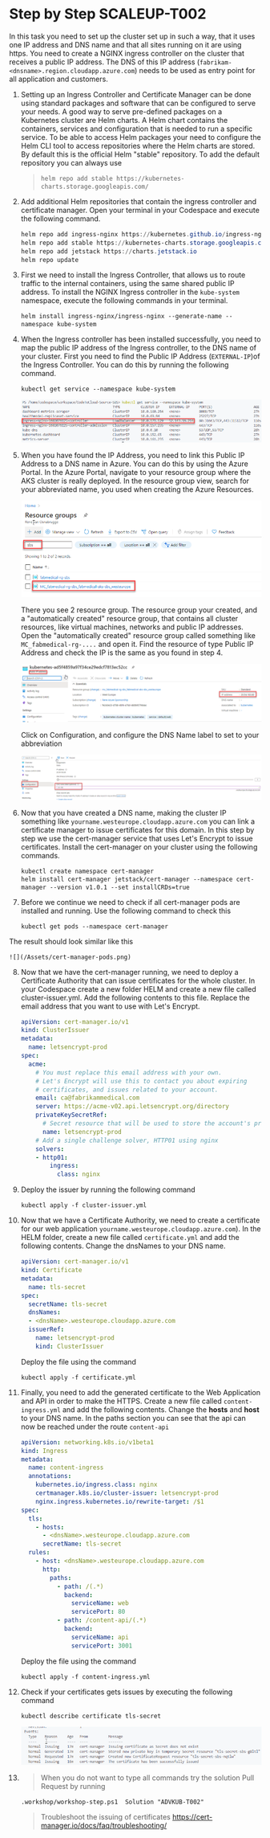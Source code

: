 # Step by Step SCALEUP-T002

In this task you need to set up the cluster set up in such a way, that it uses one IP address and DNS name and that all sites running on it are using https. You need to create a NGINX ingress controller on the cluster that receives a public IP address. The DNS of this IP address (`fabrikam-<dnsname>.region.cloudapp.azure.com`) needs to be used as entry point for all application and customers. 

1. Setting up an Ingress Controller and Certificate Manager can be done using standard packages and software that can be configured to serve your needs. A good way to serve pre-defined packages on a Kubernetes cluster are Helm charts. A Helm chart contains the containers, services and configuration that is needed to run a specific service. To be able to access Helm packages your need to configure the Helm CLI tool to access repositories where the Helm charts are stored. By default this is the official Helm "stable" repository. To add the default repository you can always use

    > ```
    > helm repo add stable https://kubernetes-charts.storage.googleapis.com/
    > ```

2. Add additional Helm repositories that contain the ingress controller and certificate manager. Open your terminal in your Codespace and execute the following command.

    ```powershell
    helm repo add ingress-nginx https://kubernetes.github.io/ingress-nginx
    helm repo add stable https://kubernetes-charts.storage.googleapis.com/
    helm repo add jetstack https://charts.jetstack.io
    helm repo update
    ```

3. First we need to install the Ingress Controller, that allows us to route traffic to the internal containers, using the same shared public IP address. To install the NGINX Ingress controller in the `kube-system` namespace, execute the following commands in your terminal.

    ```
    helm install ingress-nginx/ingress-nginx --generate-name --namespace kube-system
    ```

4. When the Ingress controller has been installed successfully, you need to map the public IP address of the Ingress controller, to the DNS name of your cluster. First you need to find the Public IP Address (`EXTERNAL-IP`)of the Ingress Controller. You can do this by running the following command.

    ```
    kubectl get service --namespace kube-system
    ```

    ![](/Assets/IngressIP.png)

5. When you have found the IP Address, you need to link this Public IP Address to a DNS name in Azure. You can do this by using the Azure Portal. In the Azure Portal, navigate to your resource group where the AKS cluster is really deployed. In the resource group view, search for your abbreviated name, you used when creating the Azure Resources. 

    ![](/Assets/2020-10-07-15-18-37.png)

    There you see 2 resource group. The resource group your created, and a "automatically created" resource group, that contains all cluster resources, like virtual machines, networks and public IP addresses. Open the "automatically created" resource group called something like `MC_fabmedical-rg-....` and open it. Find the resource of type Public IP Address and check the IP is the same as you found in step 4.

    ![](/Assets/publicIP.png)

    Click on Configuration, and configure the DNS Name label to set to your abbreviation 

    ![](/Assets/publicIPDNS.png)

6. Now that you have created a DNS name, making the cluster IP something like `yourname.westeurope.cloudapp.azure.com` you can link a certificate manager to issue certificates for this domain. In this step by step we use the cert-manager service that uses Let's Encrypt to issue certificates. Install the cert-manager on your cluster using the following commands.

    ```
    kubectl create namespace cert-manager
    helm install cert-manager jetstack/cert-manager --namespace cert-manager --version v1.0.1 --set installCRDs=true
    ```

7. Before we continue we need to check if all cert-manager pods are installed and running. Use the following command to check this

    ```
    kubectl get pods --namespace cert-manager
    ```

The result should look similar like this

    ![](/Assets/cert-manager-pods.png)

8. Now that we have the cert-manager running, we need to deploy a Certificate Authority that can issue certificates for the whole cluster. In your Codespace create a new folder HELM and create a new file called cluster-issuer.yml. Add the following contents to this file. Replace the email address that you want to use with Let's Encrypt.

    ```YAML
    apiVersion: cert-manager.io/v1
    kind: ClusterIssuer
    metadata:
      name: letsencrypt-prod
    spec:
      acme:
        # You must replace this email address with your own.
        # Let's Encrypt will use this to contact you about expiring
        # certificates, and issues related to your account.
        email: ca@fabrikammedical.com
        server: https://acme-v02.api.letsencrypt.org/directory
        privateKeySecretRef:
          # Secret resource that will be used to store the account's private key.
          name: letsencrypt-prod
        # Add a single challenge solver, HTTP01 using nginx
        solvers:
        - http01:
            ingress:
              class: nginx
    ```

9. Deploy the issuer by running the following command

    ```
    kubectl apply -f cluster-issuer.yml
    ```

10. Now that we have a Certificate Authority, we need to create a certificate for our web application `yourname.westeurope.cloudapp.azure.com`). In the HELM folder, create a new file called `certificate.yml` and add the following contents. Change the dnsNames to your DNS name. 

    ```YAML
    apiVersion: cert-manager.io/v1
    kind: Certificate
    metadata:
      name: tls-secret
    spec:
      secretName: tls-secret
      dnsNames:
      - <dnsName>.westeurope.cloudapp.azure.com
      issuerRef:
        name: letsencrypt-prod
        kind: ClusterIssuer
    ```

    Deploy the file using the command 

    ```
    kubectl apply -f certificate.yml
    ```

11. Finally, you need to add the generated certificate to the Web Application and API in order to make the HTTPS. Create a new file called `content-ingress.yml` and add the following contents. Change the **hosts** and **host** to your DNS name. In the paths section you can see that the api can now be reached under the route `content-api`

    ```YAML
    apiVersion: networking.k8s.io/v1beta1
    kind: Ingress
    metadata:
      name: content-ingress
      annotations:
        kubernetes.io/ingress.class: nginx
        certmanager.k8s.io/cluster-issuer: letsencrypt-prod
        nginx.ingress.kubernetes.io/rewrite-target: /$1
    spec:
      tls:
        - hosts:
          - <dnsName>.westeurope.cloudapp.azure.com
          secretName: tls-secret
      rules:
        - host: <dnsName>.westeurope.cloudapp.azure.com
          http:
            paths:
              - path: /(.*)
                backend:
                  serviceName: web
                  servicePort: 80
              - path: /content-api/(.*)
                backend:
                  serviceName: api
                  servicePort: 3001         
    ```

    Deploy the file using the command 

    ```
    kubectl apply -f content-ingress.yml
    ```

12. Check if your certificates gets issues by executing the following command

    ```
    kubectl describe certificate tls-secret
    ```

    ![](/Assets/certs.png)

13.
    > When you do not want to type all commands try the solution Pull Request by running
    
    ```
    .workshop/workshop-step.ps1  Solution "ADVKUB-T002"
    ```

    > Troubleshoot the issuing of certificates https://cert-manager.io/docs/faq/troubleshooting/
